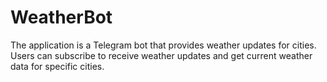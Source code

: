 # WeatherBot
The application is a Telegram bot that provides weather updates for cities. Users can subscribe to receive weather updates and get current weather data for specific cities.

